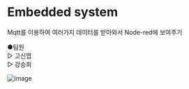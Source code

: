 # Embedded system
Mqtt를 이용하여 여러가지 데이터를 받아와서 Node-red에 보여주기

  ●팀원  
     ▷ 고신엽  
     ▷ 강승희  

![image](https://user-images.githubusercontent.com/94602114/174531314-c2d98807-51cd-43c5-b5d8-b0eafc8da0b4.png)
